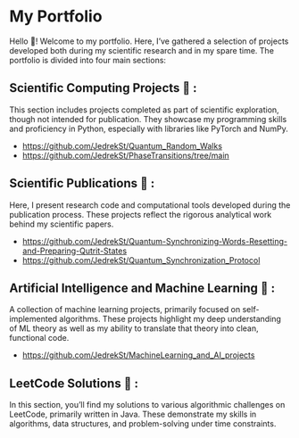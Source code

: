 # My Portfolio 
Hello :wave:! Welcome to my portfolio. Here, I’ve gathered a selection of projects developed both during my scientific research and in my spare time. The portfolio is divided into four main sections:
## <b>Scientific Computing Projects</b> :microscope: :
This section includes projects completed as part of scientific exploration, though not intended for publication. They showcase my programming skills and proficiency in Python, especially with libraries like PyTorch and NumPy.
- https://github.com/JedrekSt/Quantum_Random_Walks
- https://github.com/JedrekSt/PhaseTransitions/tree/main
## <b> Scientific Publications </b> :bookmark_tabs: :
Here, I present research code and computational tools developed during the publication process. These projects reflect the rigorous analytical work behind my scientific papers.
- https://github.com/JedrekSt/Quantum-Synchronizing-Words-Resetting-and-Preparing-Qutrit-States
- https://github.com/JedrekSt/Quantum_Synchronization_Protocol
## <b> Artificial Intelligence and Machine Learning </b> :robot: :
A collection of machine learning projects, primarily focused on self-implemented algorithms. These projects highlight my deep understanding of ML theory as well as my ability to translate that theory into clean, functional code.
- https://github.com/JedrekSt/MachineLearning_and_AI_projects
## <b> LeetCode Solutions </b> :jigsaw: :
In this section, you’ll find my solutions to various algorithmic challenges on LeetCode, primarily written in Java. These demonstrate my skills in algorithms, data structures, and problem-solving under time constraints.
